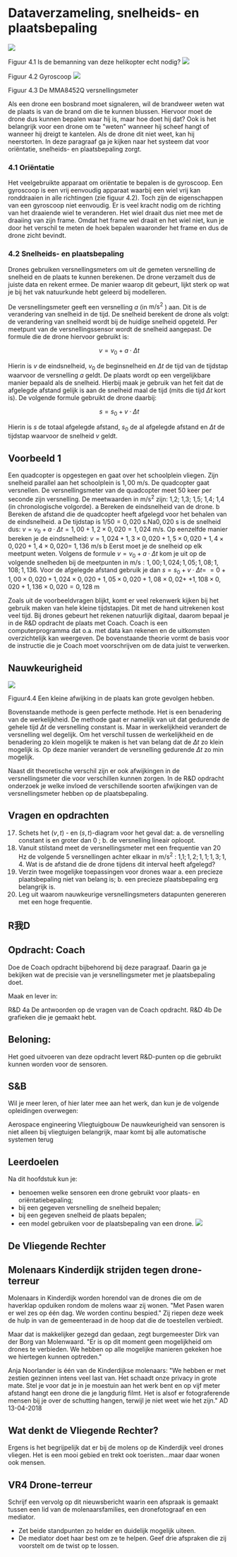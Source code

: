 # Dataverzameling, snelheids- en plaatsbepaling

![](https://cdn.mathpix.com/cropped/2025_03_08_5ed077e64a86ecc6ed79g-30.jpg?height=464&width=595&top_left_y=542&top_left_x=88)

Figuur 4.1 Is de bemanning van deze helikopter echt nodig?
![](https://cdn.mathpix.com/cropped/2025_03_08_5ed077e64a86ecc6ed79g-30.jpg?height=592&width=452&top_left_y=1189&top_left_x=177)

Figuur 4.2 Gyroscoop
![](https://cdn.mathpix.com/cropped/2025_03_08_5ed077e64a86ecc6ed79g-30.jpg?height=369&width=500&top_left_y=2100&top_left_x=127)

Figuur 4.3 De MMA8452Q versnellingsmeter

Als een drone een bosbrand moet signaleren, wil de brandweer weten wat de plaats is van de brand om die te kunnen blussen. Hiervoor moet de drone dus kunnen bepalen waar hij is, maar hoe doet hij dat? Ook is het belangrijk voor een drone om te "weten" wanneer hij scheef hangt of wanneer hij dreigt te kantelen. Als de drone dit niet weet, kan hij neerstorten. In deze paragraaf ga je kijken naar het systeem dat voor oriëntatie, snelheids- en plaatsbepaling zorgt.

### 4.1 Oriëntatie

Het veelgebruikte apparaat om oriëntatie te bepalen is de gyroscoop. Een gyroscoop is een vrij eenvoudig apparaat waarbij een wiel vrij kan ronddraaien in alle richtingen (zie figuur 4.2). Toch zijn de eigenschappen van een gyroscoop niet eenvoudig. Er is veel kracht nodig om de richting van het draaiende wiel te veranderen. Het wiel draait dus niet mee met de draaiing van zijn frame. Omdat het frame wel draait en het wiel niet, kun je door het verschil te meten de hoek bepalen waaronder het frame en dus de drone zicht bevindt.

### 4.2 Snelheids- en plaatsbepaling

Drones gebruiken versnellingsmeters om uit de gemeten versnelling de snelheid en de plaats te kunnen berekenen. De drone verzamelt dus de juiste data en rekent ermee. De manier waarop dit gebeurt, lijkt sterk op wat je bij het vak natuurkunde hebt geleerd bij modelleren.

De versnellingsmeter geeft een versnelling $a$ (in $\mathrm{m} / \mathrm{s}^{2}$ ) aan. Dit is de verandering van snelheid in de tijd. De snelheid berekent de drone als volgt: de verandering van snelheid wordt bij de huidige snelheid opgeteld. Per meetpunt van de versnellingssensor wordt de snelheid aangepast. De formule die de drone hiervoor gebruikt is:

$$
v=v_{0}+a \cdot \Delta t
$$

Hierin is $v$ de eindsnelheid, $v_{0}$ de beginsnelheid en $\Delta t$ de tijd van de tijdstap waarvoor de versnelling $a$ geldt.
De plaats wordt op een vergelijkbare manier bepaald als de snelheid. Hierbij maak je gebruik van het feit dat de afgelegde afstand gelijk is aan de snelheid maal de tijd (mits die tijd $\Delta t$ kort is). De volgende formule gebruikt de drone daarbij:

$$
s=s_{0}+v \cdot \Delta t
$$

Hierin is $s$ de totaal afgelegde afstand, $s_{0}$ de al afgelegde afstand en $\Delta t$ de tijdstap waarvoor de snelheid $v$ geldt.

## Voorbeeld 1

Een quadcopter is opgestegen en gaat over het schoolplein vliegen. Zijn snelheid parallel aan het schoolplein is $1,00 \mathrm{~m} / \mathrm{s}$. De quadcopter gaat versnellen. De versnellingsmeter van de quadcopter meet 50 keer per seconde zijn versnelling. De meetwaarden in $\mathrm{m} / \mathrm{s}^{2}$ zijn: 1,2; 1,3; 1,5; 1,4; 1,4 (in chronologische volgorde).
a Bereken de eindsnelheid van de drone.
b Bereken de afstand die de quadcopter heeft afgelegd voor het behalen van de eindsnelheid.
a De tijdstap is $1 / 50=0,020 \mathrm{~s} . \mathrm{Na} 0,020 \mathrm{~s}$ is de snelheid dus:
$v=v_{0}+a \cdot \Delta t=1,00+1,2 \times 0,020=1,024 \mathrm{~m} / \mathrm{s}$.
Op eenzelfde manier bereken je de eindsnelheid:
$v=1,024+1,3 \times 0,020+1,5 \times 0,020+1,4 \times 0,020+1,4 \times 0,020=$ $1,136 \mathrm{~m} / \mathrm{s}$
b Eerst moet je de snelheid op elk meetpunt weten. Volgens de formule $v=v_{0}+a \cdot \Delta t$ kom je uit op de volgende snelheden bij de meetpunten in $\mathrm{m} / \mathrm{s}: 1,00 ; 1,024 ; 1,05 ; 1,08 ; 1,108 ; 1,136$. Voor de afgelegde afstand gebruik je dan $s=s_{0}+v \cdot \Delta t=$ $=0+1,00 \times 0,020+1,024 \times 0,020+1,05 \times 0,020+1,08 \times 0,02+$ $+1,108 \times 0,020+1,136 \times 0,020=0,128 \mathrm{~m}$

Zoals uit de voorbeeldvragen blijkt, komt er veel rekenwerk kijken bij het gebruik maken van hele kleine tijdstapjes. Dit met de hand uitrekenen kost veel tijd. Bij drones gebeurt het rekenen natuurlijk digitaal, daarom bepaal je in de R\&D opdracht de plaats met Coach. Coach is een computerprogramma dat o.a. met data kan rekenen en de uitkomsten overzichtelijk kan weergeven. De bovenstaande theorie vormt de basis voor de instructie die je Coach moet voorschrijven om de data juist te verwerken.

## Nauwkeurigheid

![](https://cdn.mathpix.com/cropped/2025_03_08_5ed077e64a86ecc6ed79g-31.jpg?height=415&width=621&top_left_y=1894&top_left_x=112)

Figuur4.4 Een kleine afwijking in de plaats kan grote gevolgen hebben.

Bovenstaande methode is geen perfecte methode. Het is een benadering van de werkelijkheid. De methode gaat er namelijk van uit dat gedurende de gehele tijd $\Delta t$ de versnelling constant is. Maar in werkelijkheid verandert de versnelling wel degelijk. Om het verschil tussen de werkelijkheid en de benadering zo klein mogelijk te maken is het van belang dat de $\Delta t$ zo klein mogelijk is. Op deze manier verandert de versnelling gedurende $\Delta t$ zo min mogelijk.

Naast dit theoretische verschil zijn er ook afwijkingen in de versnellingsmeter die voor verschillen kunnen zorgen. In de R\&D opdracht onderzoek je welke invloed de verschillende soorten afwijkingen van de versnellingsmeter hebben op de plaatsbepaling.

## Vragen en opdrachten

17. Schets het $(v, t)$ - en $(s, t)$-diagram voor het geval dat:
a. de versnelling constant is en groter dan 0 ;
b. de versnelling lineair oploopt.
18. Vanuit stilstand meet de versnellingsmeter met een frequentie van 20 Hz de volgende 5 versnellingen achter elkaar in $\mathrm{m} / \mathrm{s}^{2}$ : 1,$1 ; 1,2 ; 1,1 ; 1,3 ; 1,4$. Wat is de afstand die de drone tijdens dit interval heeft afgelegd?
19. Verzin twee mogelijke toepassingen voor drones waar
a. een precieze plaatsbepaling niet van belang is;
b. een precieze plaatsbepaling erg belangrijk is.
20. Leg uit waarom nauwkeurige versnellingsmeters datapunten genereren met een hoge frequentie.

## R我D

## Opdracht: Coach

Doe de Coach opdracht bijbehorend bij deze paragraaf. Daarin ga je bekijken wat de precisie van je versnellingsmeter met je plaatsbepaling doet.

Maak en lever in:

R\&D 4a De antwoorden op de vragen van de Coach opdracht.
R\&D 4b De grafieken die je gemaakt hebt.

## Beloning:

Het goed uitvoeren van deze opdracht levert R\&D-punten op die gebruikt kunnen worden voor de sensoren.

## S\&B

Wil je meer leren, of hier later mee aan het werk, dan kun je de volgende opleidingen overwegen:

Aerospace engineering
Vliegtuigbouw
De nauwkeurigheid van sensoren is niet alleen bij vliegtuigen belangrijk, maar komt bij alle automatische systemen terug

## Leerdoelen

Na dit hoofdstuk kun je:

- benoemen welke sensoren een drone gebruikt voor plaats- en oriëntatiebepaling;
- bij een gegeven versnelling de snelheid bepalen;
- bij een gegeven snelheid de plaats bepalen;
- een model gebruiken voor de plaatsbepaling van een drone.
![](https://cdn.mathpix.com/cropped/2025_03_08_5ed077e64a86ecc6ed79g-33.jpg?height=895&width=621&top_left_y=178&top_left_x=132)


## De Vliegende Rechter

## Molenaars Kinderdijk strijden tegen drone-terreur

Molenaars in Kinderdijk worden horendol van de drones die om de haverklap opduiken rondom de molens waar zij wonen. "Met Pasen waren er wel zes op één dag. We worden continu bespied." Zij riepen deze week de hulp in van de gemeenteraad in de hoop dat die de toestellen verbiedt.

Maar dat is makkelijker gezegd dan gedaan, zegt burgemeester Dirk van der Borg van Molenwaard. "Er is op dit moment geen mogelijkheid om drones te verbieden. We hebben op alle mogelijke manieren gekeken hoe we hiertegen kunnen optreden."

Anja Noorlander is één van de Kinderdijkse molenaars: "We hebben er met zestien gezinnen intens veel last van. Het schaadt onze privacy in grote mate. Stel je voor dat je in je moestuin aan het werk bent en op vijf meter afstand hangt een drone die je langdurig filmt. Het is alsof er fotograferende mensen bij je over de schutting hangen, terwijl je niet weet wie het zijn."
AD 13-04-2018

## Wat denkt de Vliegende Rechter?

Ergens is het begrijpelijk dat er bij de molens op de Kinderdijk veel drones vliegen. Het is een mooi gebied en trekt ook toeristen...maar daar wonen ook mensen.

## VR4 Drone-terreur

Schrijf een vervolg op dit nieuwsbericht waarin een afspraak is gemaakt tussen een lid van de molenaarsfamilies, een dronefotograaf en een mediator.

- Zet beide standpunten zo helder en duidelijk mogelijk uiteen.
- De mediator doet haar best om ze te helpen. Geef drie afspraken die zij voorstelt om de twist op te lossen.
